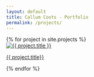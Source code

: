 ```yaml
---
layout: default
title: Callum Coots - Portfolio
permalink: /projects/
---
```


<div class="gallery-container">
<div class="project-gallery">
    {% for project in site.projects %}
      <div class="gallery-item">
        <a href="{{ project.url | relative_url }}">
          <img src="{{ LMH-port-1.png | relative_url }}" alt="{{ project.title }}" />
          <p>{{ project.title}}</p>
        </a>
      </div>
    {% endfor %}
</div>
</div>

